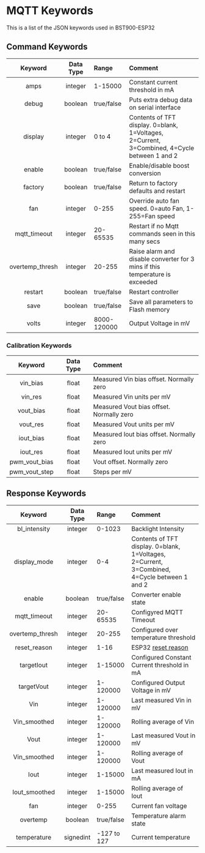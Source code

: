 # MQTT Keywords
This is a list of the JSON keywords used in BST900-ESP32

## Command Keywords


| Keyword         | Data Type | Range      | Comment                                    |
| :-------------: | :-------: | :---------- | :---------------------------------------- |
| amps            | integer   | 1-15000     | Constant current threshold in mA |
| debug           | boolean   | true/false  | Puts extra debug data on serial interface |
| display         | integer   | 0 to 4      | Contents of TFT display. 0=blank, 1=Voltages, 2=Current, 3=Combined, 4=Cycle between 1 and 2 |
| enable          | boolean   | true/false  | Enable/disable boost conversion |
| factory         | boolean   | true/false  | Return to factory defaults and restart |
| fan             | integer   | 0-255       | Override auto fan speed. 0=auto Fan, 1-255=Fan speed |
| mqtt_timeout    | integer   | 20-65535    | Restart if no Mqtt commands seen in this many secs |
| overtemp_thresh | integer   | 20-255      | Raise alarm and disable converter for 3 mins if this temperature is exceeded |
| restart         | boolean   | true/false  | Restart controller |
| save            | boolean   | true/false  | Save all parameters to Flash memory |
| volts           | integer   | 8000-120000 | Output Voltage in mV |

### Calibration Keywords

| Keyword         | Data Type | Comment                                  |
| :-------------: | :-------: | :--------------------------------------- |
| vin_bias        | float      | Measured Vin bias offset. Normally zero |
| vin_res         | float      | Measured Vin units per mV |
| vout_bias       | float      | Measured Vout bias offset. Normally zero |
| vout_res        | float      | Measured Vout units per mV |
| iout_bias       | float      | Measured Iout bias offset. Normally zero |
| iout_res        | float      | Measured Iout units per mV |
| pwm_vout_bias   | float      | Vout offset. Normally zero |
| pwm_vout_step   | float      | Steps per mV |


## Response Keywords

| Keyword         | Data Type | Range      | Comment                                    |
| :-------------: | :-------: | :---------- | :---------------------------------------- |
| bl_intensity    | integer   | 0-1023      | Backlight Intensity |
| display_mode    | integer   | 0-4         | Contents of TFT display. 0=blank, 1=Voltages, 2=Current, 3=Combined, 4=Cycle between 1 and 2 |
| enable          | boolean   | true/false  | Converter enable state |
| mqtt_timeout    | integer   | 20-65535    | Configyred MQTT Timeout |
| overtemp_thresh | integer   | 20-255      | Configured over temperature threshold |
| reset_reason    | integer   | 1-16        | ESP32 [reset reason]( https://github.com/espressif/arduino-esp32/blob/master/libraries/ESP32/examples/ResetReason/ResetReason.ino) |
| targetIout      | integer   | 1-15000     | Configured Constant Current threshold in mA |
| targetVout      | integer   | 1-120000    | Configured Output Voltage in mV |
| Vin             | integer   | 1-120000    | Last measured Vin in mV|
| Vin_smoothed    | integer   | 1-120000    | Rolling average of Vin |
| Vout            | integer   | 1-120000    | Last measured Vout in mV|
| Vin_smoothed    | integer   | 1-120000    | Rolling average of Vout |
| Iout            | integer   | 1-15000     | Last measured Iout in mA|
| Iout_smoothed   | integer   | 1-15000     | Rolling average of Iout |
| fan             | integer   | 0-255       | Current fan voltage |
| overtemp        | boolean   | true/false  | Temperature alarm state |
| temperature     | signedint | -127 to 127 | Current temperature |
   


